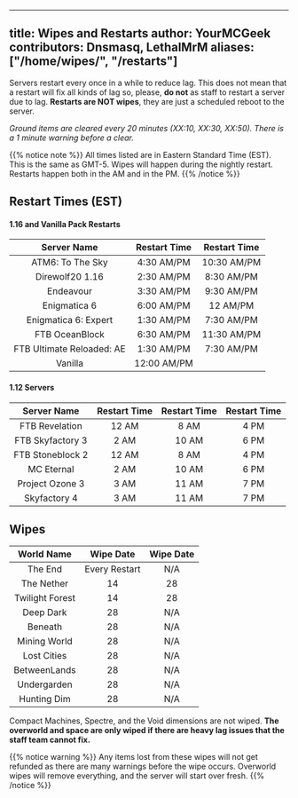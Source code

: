 ---
title: Wipes and Restarts
author: YourMCGeek
contributors: Dnsmasq, LethalMrM
aliases: ["/home/wipes/", "/restarts"]
-----------------------------

Servers restart every once in a while to reduce lag. This does not mean that a restart will fix all kinds of lag so, please, **do not** as staff to restart a server due to lag. **Restarts are NOT wipes**, they are just a scheduled reboot to the server. 

*Ground items are cleared every 20 minutes (XX:10, XX:30, XX:50). There is a 1 minute warning before a clear.*

{{% notice note %}}
All times listed are in Eastern Standard Time (EST). This is the same as GMT-5. Wipes will happen during the nightly restart. Restarts happen both in the AM and in the PM.
{{% /notice %}}

## Restart Times (EST)


####  1.16 and Vanilla Pack Restarts

|        Server Name        | Restart Time   | Restart Time   |
|:-------------------------:| :------------: | :------------: |
|     ATM6: To The Sky      | 4:30 AM/PM     | 10:30 AM/PM    |
|      Direwolf20 1.16      | 2:30 AM/PM     | 8:30 AM/PM     |
|         Endeavour         | 3:30 AM/PM     | 9:30 AM/PM     |
|       Enigmatica 6        | 6:00 AM/PM     | 12 AM/PM       |
|   Enigmatica 6: Expert    | 1:30 AM/PM     | 7:30 AM/PM     |
|      FTB OceanBlock       | 6:30 AM/PM     | 11:30 AM/PM    |
| FTB Ultimate Reloaded: AE | 1:30 AM/PM     | 7:30 AM/PM     |
|          Vanilla          | 12:00 AM/PM    |                |

#### 1.12 Servers

| Server Name        | Restart Time     | Restart Time     | Restart Time     |
| :----------------: | :--------------: | :--------------: | :--------------: |
| FTB Revelation     | 12 AM            | 8 AM             | 4 PM             |
| FTB Skyfactory 3   | 2 AM             | 10 AM            | 6 PM             |
| FTB Stoneblock 2   | 12 AM            | 8 AM             | 4 PM             |
| MC Eternal         | 2 AM             | 10 AM            | 6 PM             |
| Project Ozone 3    | 3 AM             | 11 AM            | 7 PM             |
| Skyfactory 4       | 3 AM             | 11 AM            | 7 PM             |

##  Wipes 

| World Name      | Wipe Date     | Wipe Date |
| :--------:      | :-------:     |:---------:|
| The End         | Every Restart |    N/A    |
| The Nether      | 14            |    28     |
| Twilight Forest | 14            |    28     |
| Deep Dark       | 28            |    N/A    |
| Beneath         | 28            |    N/A    |
| Mining World    | 28            |    N/A    |
| Lost Cities     | 28            |    N/A    |
| BetweenLands    | 28            |    N/A    |
| Undergarden     | 28            |    N/A    |
| Hunting Dim     | 28            |    N/A    |

Compact Machines, Spectre, and the Void dimensions are not wiped. **The overworld and space are only wiped if there are heavy lag issues that the staff team cannot fix.**

{{% notice warning %}}
Any items lost from these  wipes will not get refunded as there are many warnings before the wipe occurs. Overworld wipes will remove everything, and the server will start over fresh.
{{% /notice %}}


